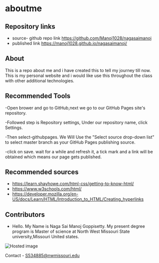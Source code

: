 # aboutme
## Repository links

- source- github repo link https://github.com/Manoj1028/nagasaimanoj
- published link https://manoj1028.github.io/nagasaimanoj/
## About 
This is a repo  about me and i have created this to tell my journey till now. This is my personal website and i would like use this throughout the class with other additional technologies.
## Recommended Tools
-Open brower and go to  GitHub,next we go to our GitHub Pages site's repository.

-Followed step is  Repository settings, Under our repository name, click  Settings.

-Then select-githubpages. We Will Use the "Select source drop-down list" to select master branch as your GitHub Pages publishing source.

-click on save. wait for a while and refresh it, a tick mark and a link will be obtained which means our page gets published.
## Recommended sources
- https://learn.shayhowe.com/html-css/getting-to-know-html/
- https://www.w3schools.com/html/
- https://developer.mozilla.org/en-US/docs/Learn/HTML/Introduction_to_HTML/Creating_hyperlinks

## Contributors

- Hello. My Name is Naga Sai Manoj Goppisetty. My present degree program is Master of science at North West Missouri State university,Missouri United states.

 ![Hosted image](https://www.kttn.com/wp-content/uploads/2017/04/Northwest-Missouri-State-University.jpg")

Contact - S534885@nwmissouri.edu
